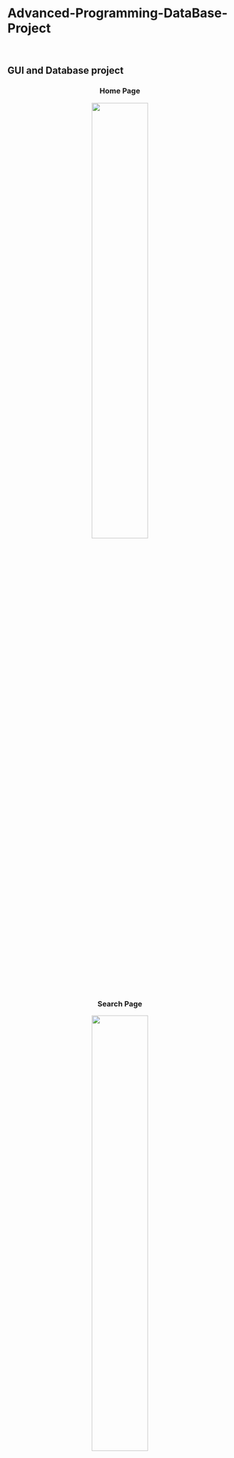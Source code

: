 # Advanced-Programming-DataBase-Project
<br/>
<h2>GUI and Database project </h2>

<h3  align="center">Home Page</h3>
<div align="center"><img width="50%"   src="https://github.com/CaptainHmD/Advanced-Programming-DataBase-Project/blob/master/images/Homepage.png"/></div>

<br/>
<br/>

<h3  align="center">Search Page</h3>
<div align="center"><img width="50%"  src="https://github.com/CaptainHmD/Advanced-Programming-DataBase-Project/blob/master/images/Search.png"/></div>
<br/>
<br/>

<h3  align="center"> Requirement</h3>

<ol>
<li>Java</li>
<li>Javafx</li>
<li>mysql driver</li>
<li>Any IDE</li>
</ol>




